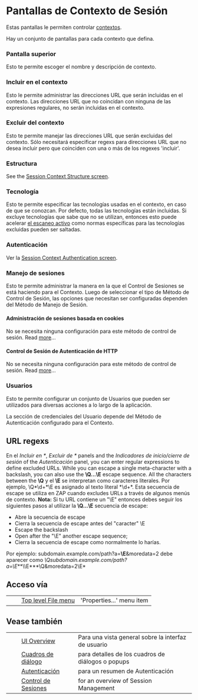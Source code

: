 # Pantallas de Contexto de Sesión #

Estas pantallas le permiten controlar [contextos][].

Hay un conjunto de pantallas para cada contexto que defina.

### Pantalla superior ###

Esto te permite escoger el nombre y descripción de contexto.

### Incluir en el contexto ###

Esto le permite administrar las direcciones URL que serán incluidas en el contexto.
Las direcciones URL que no coincidan con ninguna de las expresiones regulares, no serán incluidas en el contexto.

### Excluir del contexto ###

Esto te permite manejar las direcciones URL que serán excluidas del contexto.
Sólo necesitará especificar regexs para direcciones URL que no desea incluir pero que coinciden con una o más de los regexes 'incluir'.

### Estructura ###

See the [Session Context Structure screen][].

### Tecnología ###

Esto te permite especificar las tecnologías usadas en el contexto, en caso de que se conozcan.
Por defecto, todas las tecnologías están incluidas.
Si excluye tecnologías que sabe que no se utilizan, entonces esto puede acelerar [el escaneo activo][] como normas específicas para las tecnologías excluidas pueden ser saltadas.

### Autenticación ###

Ver la [Session Context Authentication screen][].

### Manejo de sesiones ###

Esto te permite administrar la manera en la que el Control de Sesiones se está haciendo para el Contexto. Luego de seleccionar el tipo de Método de Control de Sesión, las opciones que necesitan ser configuradas dependen del Método de Manejo de Sesión.

#### Administración de sesiones basada en cookies ####

No se necesita ninguna configuración para este método de control de sesión. Read [more][]...

#### Control de Sesión de Autenticación de HTTP ####

No se necesita ninguna configuración para este método de control de sesión. Read [more][more 1]...

### Usuarios ###

Esto te permite configurar un conjunto de Usuarios que pueden ser utilizados para diversas acciones a lo largo de la aplicación.

La sección de credenciales del Usuario depende del Método de Autenticación configurado para el Contexto.

## URL regexs ##

En el *Incluir en \**, *Excluir de \** panels and the *Indicadores de inicio/cierre de sesión* of the *Autenticación* panel, you can enter regular expressions to define excluded URLs. While you can escape a single meta-character with a backslash, you can also use the **\\Q...\\E** escape sequence. All the characters between the **\\Q** y el **\\E** se interpretan como caracteres literales. Por ejemplo, \\Q\*\\d+\*\\E es asignado al texto literal \*\\d+\*. Esta secuencia de escape se utiliza en ZAP cuando excludes URLs a través de algunos menús de contexto.
**Nota:** Si tu URL contiene un "\\E" entonces debes seguir los siguientes pasos al utilizar la **\\Q...\\E** secuencia de escape:

 *  Abre la secuencia de escape
 *  Cierra la secuencia de escape antes del "caracter" \\E
 *  Escape the backslash
 *  Open after the "\\E" another escape sequence;
 *  Cierra la secuencia de escape como normalmente lo harías.


Por ejemplo: subdomain.example.com/path?a=**\\E**&moredata=2 debe aparecer como *\\Qsubdomain.example.com/path?a=\\E***\\\\E***\\Q&moredata=2\\E*

## Acceso vía ##

<table> 
 <tbody>
  <tr>
   <td>&nbsp;&nbsp;&nbsp;&nbsp;</td>
   <td> <a href="HelpUiTlmenuFile" rel="nofollow">Top level File menu</a></td>
   <td>'Properties...' menu item</td>
  </tr> 
 </tbody>
</table>

## Vease también ##

<table> 
 <tbody>
  <tr>
   <td>&nbsp;&nbsp;&nbsp;&nbsp;</td>
   <td> <a href="HelpUiOverview" rel="nofollow">UI Overview</a></td>
   <td>Para una vista general sobre la interfaz de usuario</td>
  </tr> 
  <tr>
   <td>&nbsp;&nbsp;&nbsp;&nbsp;</td>
   <td> <a href="HelpUiDialogsDialogs" rel="nofollow">Cuadros de di&aacute;logo</a></td>
   <td>para detalles de los cuadros de di&aacute;logos o popups </td>
  </tr> 
  <tr>
   <td>&nbsp;&nbsp;&nbsp;&nbsp;</td>
   <td> <a href="HelpStartConceptsAuthentication" rel="nofollow">Autenticaci&oacute;n</a></td>
   <td>para un resumen de Autenticaci&oacute;n </td>
  </tr> 
  <tr>
   <td>&nbsp;&nbsp;&nbsp;&nbsp;</td>
   <td> <a href="HelpStartConceptsSessionManagement" rel="nofollow">Control de Sesiones</a></td>
   <td>for an overview of Session Management </td>
  </tr> 
 </tbody>
</table>


[contextos]: HelpStartConceptsContexts
[Session Context Structure screen]: HelpUiDialogsSessionContext-struct
[el escaneo activo]: HelpStartConceptsAscan
[Session Context Authentication screen]: HelpUiDialogsSessionContext-auth
[more]: HelpStartConceptsSessionManagement#cbsm
[more 1]: HelpStartConceptsSessionManagement#hasm